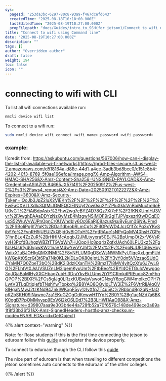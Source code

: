 ```yaml
---
sys:
  pageId: "253da3bc-6297-80c8-93a9-f467dcefd643"
  createdTime: "2025-08-18T10:18:00.000Z"
  lastEditedTime: "2025-08-19T10:27:00.000Z"
  propFilepath: "docs/Guides/intro_to_SSH(for jetson)/Connect to wifi using Command line.md"
title: "Connect to wifi using Command line"
date: "2025-08-19T10:27:00.000Z"
description: ""
tags: []
author: "Overridden author"
draft: false
weight: 194
toc: false
icon: ""
---
```


# connecting to wifi with CLI

To list all wifi connections available run:

```bash
nmcli device wifi list
```

To connect to a wifi run:

```bash
sudo nmcli device wifi connect <wifi name> password <wifi password>
```

### example:

![credit from: https://askubuntu.com/questions/567006/how-can-i-display-the-list-of-available-wi-fi-networks](https://prod-files-secure.s3.us-west-2.amazonaws.com/d518164a-d88e-44d1-a4ee-3adb3bd8bce0/e151c8b4-4202-40f3-8769-5f0ae166efca/image.png?X-Amz-Algorithm=AWS4-HMAC-SHA256&X-Amz-Content-Sha256=UNSIGNED-PAYLOAD&X-Amz-Credential=ASIAZI2LB4665JX57I4S%2F20250912%2Fus-west-2%2Fs3%2Faws4_request&X-Amz-Date=20250912T012227Z&X-Amz-Expires=3600&X-Amz-Security-Token=IQoJb3JpZ2luX2VjEKn%2F%2F%2F%2F%2F%2F%2F%2F%2F%2FwEaCXVzLXdlc3QtMiJGMEQCIEINUyt2pw0su2YIZPluXklcVnBoiMuctm6oEU0vGT%2FiAiBdpAsix%2Fhw2wg7eBYZ4D78Qz7Xi7cF%2F2fKNXUmIHJ3Vyr%2FAwghEAAaDDYzNzQyMzE4MzgwNSIMOF9r2gITJPVqxezrKtwDCqECuxS52WuVvWJPnOpnCr0UWndbIy6Oc6EaRj08azus9suByEum0SN9JPmd%2FSBoIiPg6f7fqK%2BOal1dbrobRLmCp%2FiIGPoWD4JczQ1fZcPq3xYKySibYYe%2FvnRH5jUEUIZkQ5jd0vBlOTxH%2FqtRiAue1sNPyQoMV40hsH7GPg31hnBLe4ZzZuR%2BrHHIMcAqqbJ2JMLtyyxra50EJI%2BpUmpOt2xrV6VsRvyH3PcfdBJhgzWBZtTTGVqWn7HJOpplHc8pq4zZqfxUAch60LPU3xz%2FglUsHJs6fy40vpwKWz1naVM4wYwVYJhI%2FMx%2Fy%2FgoNJUE146wHoyVaiixX1uBJOHIgQMXlNMf%2F8yNFLUM0gDSoWsNWMkPyU1iqcXxLgmFUdkWGpKt0ScrGt3t6Pa7Nk0KL2klDLxOK80eIptL%2FY3yY0dn5VVzzaoSUdCZYaMN7Q0ZbeT3bO%2BdK2l3dzKXanTH%2BmzT7l8MV4yItQzXfu6J7wLGG%2FLhtVt0JsUVSUZnLM3lgemKyuUm%2FtbBeo%2BYI4OETGuIcVewgqo3qJGjaBaMIHyXXCHbag7ubHl3DraYkvEkLUms2jYP1CRmkdPREudc82mFhqQPOP%2BlXR%2FCs5gIJg0LRzxKUBwlpVswotGNxgY6pgGlW4moIkcOPH7tLwtV3TLqDtiqIefbTNshYwTbpkq%2B8YAO8OQyIdLTW3iZ%2F6VtrRIjAIqOV8IHgaNMwJ2tzKNd94ZnkIWKxpF5vy1zIvXfpZT4u5jC%2BbbndBg2qNHfaOpKZbSKH09iNawnc7za1EKuGZCgGdKewwH11Yp%2B0Y%2Bg1ucNZd7a6BKK0ogB7PpOMMvysp9ExV6i2kO6LDd7%2B3LHWI1AaO98&X-Amz-Signature=d39807aaa9e303b4e44a728fb52a70f6576c148de499ece3a89a1f8f33b36f31&X-Amz-SignedHeaders=host&x-amz-checksum-mode=ENABLED&x-id=GetObject)

{{% alert context="warning" %}}

Note: for Rose students if this is the first time connecting the jetson to eduroam follow this [guide](https://rose-hulman.microsoftcrmportals.com/knowledgebase/article/KA-01010/en-us) and register the device properly.

To connect to eduroam though the CLI follow this [guide](https://wiki.ritlug.com/eduroam/nmcli.html)

The nice part of eduroam is that when traveling to different competitions the jetson sometimes auto connects to the eduroam of the other colleges

{{% /alert %}}
